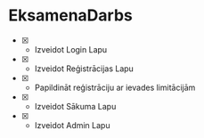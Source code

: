 # EksamenaDarbs
- [x] - Izveidot Login Lapu
- [x] - Izveidot Reģistrācijas Lapu
- [x] - Papildināt reģistrāciju ar ievades limitācijām
- [x] - Izveidot Sākuma Lapu
- [x] - Izveidot Admin Lapu